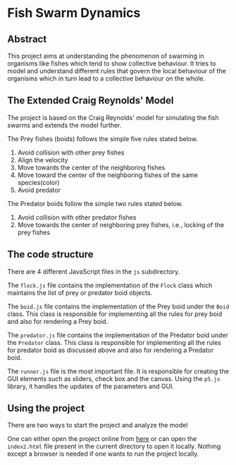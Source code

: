 # Fish Swarm Dynamics

## Abstract
This project aims at understanding the phenomenon of swarming in organisms like fishes which tend to show collective behaviour. It tries to model and understand different rules that govern the local behaviour of the organisms which in turn lead to a collective behaviour on the whole.

## The Extended Craig Reynolds' Model
The project is based on the Craig Reynolds' model for simulating the fish swarms and extends the model further.

The Prey fishes (boids) follows the simple five rules stated below.
1. Avoid collision with other prey fishes
2. Align the velocity
3. Move towards the center of the neighboring fishes
4. Move toward the center of the neighboring fishes of the same species(color)
5. Avoid predator

The Predator boids follow the simple two rules stated below.
1. Avoid collision with other predator fishes
2. Move towards the center of neighboring prey fishes, i.e., locking of the prey fishes

## The code structure
There are 4 different JavaScript files in the `js` subdirectory.

The `flock.js` file contains the implementation of the `Flock` class which maintains the list of prey or predator boid objects.

The `boid.js` file contains the implementation of the Prey boid under the `Boid` class. This class is responsible for implementing all the rules for prey boid and also for rendering a Prey boid.

The `predator.js` file contains the implementation of the Predator boid under the `Predator` class. This class is responsible for implementing all the rules for predator boid as discussed above and also for rendering a Predator boid.

The `runner.js` file is the most important file. It is responsible for creating the GUI elements such as sliders, check box and the canvas. Using the `p5.js` library, it handles the updates of the parameters and GUI.

## Using the project
There are two ways to start the project and analyze the model

One can either open the project online from [here](https://chahak13.github.io/fish-boids/) or can open the `index2.html` file present in the current directory to open it locally. Nothing except a browser is needed if one wants to run the project locally.
